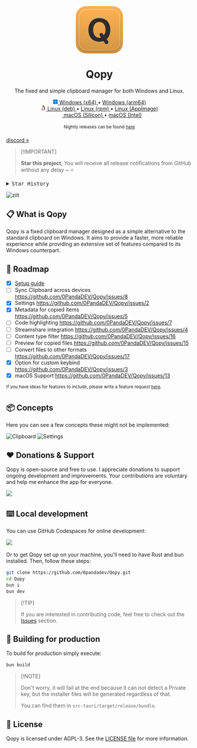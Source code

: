 <div align="center">

<img align="center" width="128px" src="src-tauri/icons/icon.png" />
<h1 align="center"><b>Qopy</b></h1>

The fixed and simple clipboard manager for both Windows and Linux.

<a href="https://github.com/0PandaDEV/Qopy/releases/download/v0.3.3/Qopy-0.3.3_x64.msi">
  <img src="./public/windows.png"> Windows (x64)
</a>
•
<a href="https://github.com/0PandaDEV/Qopy/releases/download/v0.3.3/Qopy-0.3.3_arm64.msi">
  Windows (arm64)
</a>
<br>
<a href="https://github.com/0PandaDEV/Qopy/releases/download/v0.3.3/Qopy-0.3.3.deb">
  <img src="./public/linux.png"> Linux (deb)
</a>
•
<a href="https://github.com/0PandaDEV/Qopy/releases/download/v0.3.3/Qopy-0.3.3.rpm">
  Linux (rpm)
</a>
•
<a href="https://github.com/0PandaDEV/Qopy/releases/download/v0.3.3/Qopy-0.3.3.AppImage">
  Linux (AppImage)
</a>
<br>
<a href="https://github.com/0PandaDEV/Qopy/releases/download/v0.3.3/Qopy-0.3.3_silicon.dmg">
  <img src="./public/apple.png"> macOS (Silicon)
</a>
•
<a href="https://github.com/0PandaDEV/Qopy/releases/download/v0.3.3/Qopy-0.3.3_intel.dmg">
  macOS (Intel)
</a>
<br>
<br>
<sup>Nightly releases can be found <a href="https://github.com/0PandaDEV/qopy/actions/workflows/build.yml">here</a> </sup>

</div>

[discord »](https://discord.gg/invite/Y7SbYphVw9)

> \[!IMPORTANT]
>
> **Star this project**, You will receive all release notifications from GitHub without any delay \~ ⭐️

<details>
  <summary><kbd>Star History</kbd></summary>
  <a href="https://starchart.cc/0PandaDEV/Qopy">
    <picture>
      <img width="100%" src="https://starchart.cc/0PandaDEV/Qopy.svg?variant=adaptive">
    </picture>
  </a>
</details>

![ziit](https://ziit.app/api/public/badge/cm98il90n0000o52c3my0bf5p/qopy)

## 📋 What is Qopy

Qopy is a fixed clipboard manager designed as a simple alternative to the standard clipboard on Windows. It aims to provide a faster, more reliable experience while providing an extensive set of features compared to its Windows counterpart.

## 🚧 Roadmap
- [x] [Setup guide](https://github.com/0PandaDEV/Qopy/blob/main/GET_STARTED.md)
- [ ] Sync Clipboard across devices https://github.com/0PandaDEV/Qopy/issues/8
- [x] Settings https://github.com/0PandaDEV/Qopy/issues/2
- [x] Metadata for copied items https://github.com/0PandaDEV/Qopy/issues/5
- [ ] Code highlighting https://github.com/0PandaDEV/Qopy/issues/7
- [ ] Streamshare integration https://github.com/0PandaDEV/Qopy/issues/4
- [ ] Content type filter https://github.com/0PandaDEV/Qopy/issues/16
- [ ] Preview for copied files https://github.com/0PandaDEV/Qopy/issues/15
- [ ] Convert files to other formats https://github.com/0PandaDEV/Qopy/issues/17
- [x] Option for custom keybind https://github.com/0PandaDEV/Qopy/issues/3
- [x] macOS Support https://github.com/0PandaDEV/Qopy/issues/13

<sup>If you have ideas for features to include, please write a feature request [here](https://github.com/0pandadev/Qopy/issues).</sup>

## 📦 Concepts

Here you can see a few concepts these might not be implemented:

![Clipboard](https://github.com/user-attachments/assets/45a44a13-6ebd-4f2d-84d2-55178e303a54)
![Settings](https://github.com/user-attachments/assets/bff5456a-f413-4e62-a43d-22c8e453aa87)


## ❤️ Donations & Support

Qopy is open-source and free to use. I appreciate donations to support ongoing development and improvements. Your contributions are voluntary and help me enhance the app for everyone.

<a href="https://buymeacoffee.com/pandadev_"><img src="https://img.shields.io/badge/Buy_Me_A_Coffee-FFDD00?style=for-the-badge&logo=buy-me-a-coffee&logoColor=black"/></a>

## ⌨️ Local development

You can use GitHub Codespaces for online development:

[![][codespaces-shield]][codespaces-link]

Or to get Qopy set up on your machine, you'll need to have Rust and bun installed. Then, follow these steps:

```zsh
git clone https://github.com/0pandadev/Qopy.git
cd Qopy
bun i
bun dev
```

> \[!TIP]
>
> If you are interested in contributing code, feel free to check out the [Issues](https://github.com/0pandadev/Qopy/issues) section.

## 🔨 Building for production

To build for production simply execute:

```zsh
bun build
```

> \[!NOTE]
>
> Don't worry, it will fail at the end because it can not detect a Private key, but the installer files will be generated regardless of that.
> 
> You can find them in `src-tauri/target/release/bundle`.

## 📝 License

Qopy is licensed under AGPL-3. See the [LICENSE file](./LICENCE) for more information.

[codespaces-link]: https://codespaces.new/0pandadev/Qopy
[codespaces-shield]: https://github.com/codespaces/badge.svg
